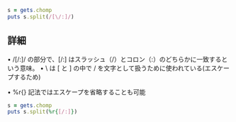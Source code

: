 ```ruby
s = gets.chomp
puts s.split(/[\/:]/)
```

## 詳細
•	/[\/:]/ の部分で、[\/:] はスラッシュ（/）とコロン（:）のどちらかに一致するという意味。
•	\ は [ と ] の中で / を文字として扱うために使われている(エスケープするため)

• %r{} 記法ではエスケープを省略することも可能
```ruby
s = gets.chomp
puts s.split(%r{[/:]})
```